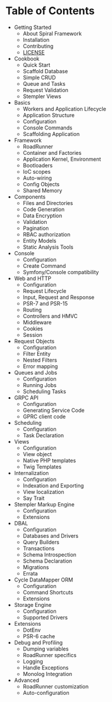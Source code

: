 # Table of Contents

* Getting Started
    * About Spiral Framework
    * Installation
    * Contributing
    * [LICENSE](license.md)
* Cookbook
    * Quick Start
    * Scaffold Database
    * Simple CRUD
    * Queue and Tasks
    * Request Validation
    * Stempler Views
* Basics
    * Workers and Application Lifecycle
    * Application Structure
    * Configuration
    * Console Commands
    * Scaffolding Application
* Framework
    * RoadRunner
    * Container and Factories
    * Application Kernel, Environment
    * Bootloaders
    * IoC scopes
    * Auto-wiring
    * Config Objects
    * Shared Memory
* Components
    * Files and Directories
    * Code Generation
    * Data Encryption
    * Validation
    * Pagination
    * RBAC authorization
    * Entity Models
    * Static Analysis Tools
* Console
    * Configuration
    * Create Command
    * Symfony/Console compatibility
* Web and HTTP
    * Configuration
    * Request Lifecycle
    * Input, Request and Response
    * PSR-7 and PSR-15 
    * Routing
    * Controllers and HMVC 
    * Middleware
    * Cookies
    * Session
* Request Objects
    * Configuration
    * Filter Entity
    * Nested Filters
    * Error mapping
* Queues and Jobs
    * Configuration
    * Running Jobs
    * Scheduling Tasks
* GRPC API
    * Configuration
    * Generating Service Code
    * GPRC client code
* Scheduling
    * Configuration
    * Task Declaration
* Views
    * Configuration
    * View object
    * Native PHP templates
    * Twig Templates
* Internalization
    * Configuration
    * Indexation and Exporting
    * View localization
    * Say Trait
* Stempler Markup Engine
    * Configuration
    * Extensions
* DBAL
    * Configuration
    * Databases and Drivers
    * Query Builders
    * Transactions
    * Schema Introspection
    * Schema Declaration
    * Migrations
    * Errata
* Cycle DataMapper ORM
    * Configuration
    * Command Shortcuts
    * Extensions       
* Storage Engine 
    * Configuration
    * Supported Drivers
* Extensions
    * DotEnv
    * PSR-6 cache
* Debug and Profiling
    * Dumping variables
    * RoadRunner specifics
    * Logging
    * Handle Exceptions
    * Monolog Integration
* Advanced
    * RoadRunner customization
    * Auto-configuration